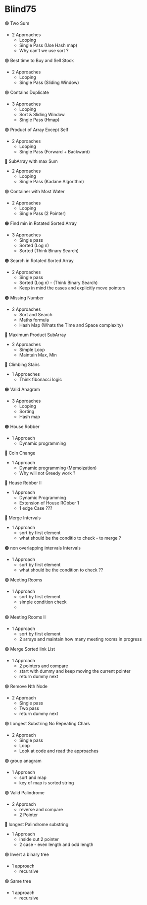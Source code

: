 # Blind75

:green_circle: Two Sum
* 2 Approaches
  + Looping
  + Single Pass (Use Hash map)
  + Why can't we use sort ?

:green_circle: Best time to Buy and Sell Stock
* 2 Approaches
  + Looping
  + Single Pass (Sliding Window)

:green_circle: Contains Duplicate
* 3 Approaches
  + Looping
  + Sort & Sliding Window
  + Single Pass (Hmap)

:green_circle: Product of Array Except Self
* 2 Approaches
  + Looping
  + Single Pass (Forward + Backward)

:red_circle: SubArray with max Sum

- 2 Approaches
  + Looping
  + Single Pass (Kadane Algorithm)

:green_circle: Container with Most Water
* 2 Approaches
  + Looping
  + Single Pass (2 Pointer)

:orange_circle: Find min in Rotated Sorted Array
* 3 Approaches
  + Single pass 
  + Sorted (Log n)
  + Sorted (Think Binary Search)
 
:orange_circle: Search in Rotated Sorted Array
* 2 Approaches
  + Single pass 
  + Sorted (Log n) - (Think Binary Search)
  + Keep in mind the cases and explicitly move pointers

:orange_circle: Missing Number
* 2 Approaches
  + Sort and Search
  + Maths formula
  + Hash Map (Whats the Time and Space complexity)

:red_circle: Maximum Product SubArray
* 2 Approaches
  + Simple Loop
  + Maintain Max, Min
 
:red_circle: Climbing Stairs
* 1 Approaches
  + Think fibonacci logic

:orange_circle: Valid Anagram
* 3 Approaches
  + Looping
  + Sorting
  + Hash map
 
:orange_circle: House Robber
* 1 Approach
  + Dynamic programming
 
:red_circle: Coin Change
* 1 Approach
  + Dynamic programming (Memoization)
  + Why will not Greedy work ?

:red_circle: House Robber II
* 1 Approach
  + Dynamic Programming 
  + Extension of House RObber 1
  + 1 edge Case ???

:red_circle: Merge Intervals
* 1 Approach
  + sort by first element
  + what should be the conditio to check - to merge ?
 
:orange_circle: non overlapping intervals Intervals
* 1 Approach
  + sort by first element
  + what should be the condition to check ??
 
🟢 Meeting Rooms
* 1 Approach
  + sort by first element
  + simple condition check
  + 
🟢 Meeting Rooms II
* 1 Approach
  + sort by first element
  + 2 arrays and maintain how many meeting rooms in progress
 
🟢 Merge Sorted link List
* 1 Approach
  + 2 pointers and compare
  + start with dummy and keep moving the current pointer
  + return dummy next

🟢 Remove Nth Node
* 2 Approach
  + Single pass
  + Two pass
  + return dummy next
 
🟢 Longest Substring No Repeating Chars
* 2 Approach
  + Single pass
  + Loop
  + Look at code and read the approaches
 
🟢 group anagram
* 1 Approach
  + sort and map
  + key of map is sorted string


🟢 Valid Palindrome
* 2 Approach
  + reverse and compare
  + 2 Pointer
  
🔴 longest Palindrome substring
* 1 Approach
  + inside out 2 pointer
  + 2 case - even length and odd length

🟢 Invert a binary tree
* 1 approach
  + recursive

🟢 Same tree
* 1 approach
  + recursive
